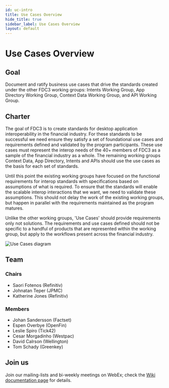 ```yaml
---
id: uc-intro
title: Use Cases Overview
hide_title: true
sidebar_label: Use Cases Overview
layout: default
---
```


# Use Cases Overview

## Goal

Document and ratify business use cases that drive the standards created under the other FDC3 working groups: Intents Working Group, App Directory Working Group, Context Data Working Group, and API Working Group.

## Charter

The goal of FDC3 is to create standards for desktop application interoperability in the financial industry. For these standards to be successful we need ensure they satisfy a set of foundational use cases and requirements defined and validated by the program participants. These use cases must represent the interop needs of the 40+ members of FDC3 as a sample of the financial industry as a whole. The remaining working groups Context Data, App Directory, Intents and APIs should use the use cases as the basis for each set of standards.

Until this point the existing working groups have focused on the functional requirements for interop standards with specifications based on assumptions of what is required. To ensure that the standards will enable the scalable interop interactions that we want, we need to validate these assumptions. This should not delay the work of the existing working groups, but happen in parallel with the requirements maintained as the program matures.

Unlike the other working groups, 'Use Cases' should provide requirements only not solutions. The requirements and use cases defined should not be specific to a handful of products that are represented within the working group, but apply to the workflows present across the financial industry.

![Use Cases diagram](assets/use-cases.png)

## Team

### Chairs
- Saori Fotenos (Refinitiv)
- Johnatan Teper (JPMC)
- Katherine Jones (Refinitiv)

### Members
- Johan Sandersson (Factset)
- Espen Overbye (OpenFin)
- Leslie Spiro (Tick42)
- Cesar Morgadinho (Westpac)
- David Calrson (Wellington)
- Tom Schady (Greenkey)

## Join us
Join our mailing-lists and bi-weekly meetings on WebEx; check the [Wiki documentation page](https://finosfoundation.atlassian.net/wiki/spaces/FDC3/pages/169738241/Use+Case+Working+Group) for details.